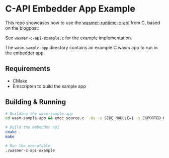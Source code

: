 # C-API Embedder App Example

This repo showcases how to use the [wasmer-runtime-c-api](https://crates.io/crates/wasmer-runtime/) from C, based on the blogpost: 


See [`wasmer-c-api-example.c`](./wasmer-c-api-example.c) for the example implementation.

The `wasm-sample-app` directory contains an example C wasm app to run in the embedder app.

## Requirements
- CMake
- Emscripten to build the sample app

## Building & Running

```bash
# Building the wasm-sample-app
cd wasm-sample-app && emcc source.c  -Os -s SIDE_MODULE=1 -s EXPORTED_FUNCTIONS="['_hello_wasm']" -o target.wasm

# Build the embedder api
cmake .
make

# Run the executable
./wasmer-c-api-example
```
